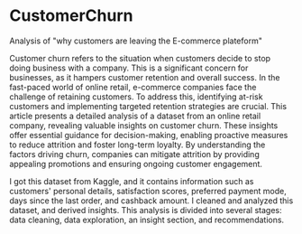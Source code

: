 # CustomerChurn
Analysis of "why customers are leaving the E-commerce plateform"

Customer churn refers to the situation when customers decide to stop doing business with a company. This is a significant concern for businesses, as it hampers customer retention and overall success. In the fast-paced world of online retail, e-commerce companies face the challenge of retaining customers. To address this, identifying at-risk customers and implementing targeted retention strategies are crucial. This article presents a detailed analysis of a dataset from an online retail company, revealing valuable insights on customer churn. These insights offer essential guidance for decision-making, enabling proactive measures to reduce attrition and foster long-term loyalty. By understanding the factors driving churn, companies can mitigate attrition by providing appealing promotions and ensuring ongoing customer engagement.

I got this dataset from Kaggle, and it contains information such as customers' personal details, satisfaction scores, preferred payment mode, days since the last order, and cashback amount. I cleaned and analyzed this dataset, and derived insights. This analysis is divided into several stages: data cleaning, data exploration, an insight section, and recommendations.

